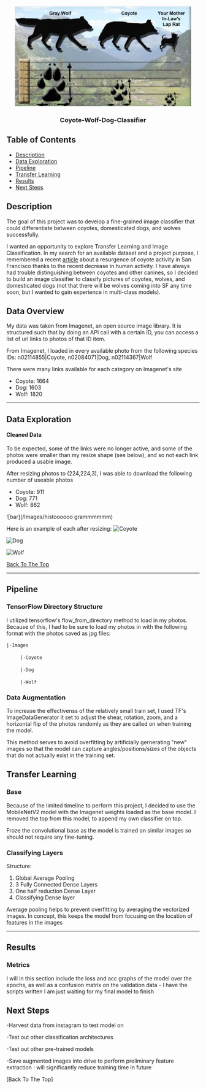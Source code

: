 
<!-- PROJECT LOGO -->
<br />
<p align="center">
  <a href="https://github.com/christopherbouey/Coyote-Wolf-Dog-Classifier">
    <img src="Images/wolf-vs-coyote.webp" alt="Logo" width="460" height="260">
  </a>

  <h3 align="center">Coyote-Wolf-Dog-Classifier</h3>
</p>



<!-- TABLE OF CONTENTS -->
## Table of Contents

* [Description](#about-the-project)
* [Data Exploration](#data-exploration)
* [Pipeline](#pipeline)
* [Transfer Learning](#transfer-learning)
* [Results](#results)
* [Next Steps](#next-steps)




<!-- ABOUT THE PROJECT -->
## Description

The goal of this project was to develop a fine-grained image classifier that could differentiate between coyotes, domesticated dogs, and wolves successfully.

I wanted an opportunity to explore Transfer Learning and Image Classification. In my search for an available dataset and a project purpose, I remembered a recent [article](https://www.sfgate.com/living-in-sf/article/New-footage-Coyotes-take-to-SF-rooftops-frolick-15257171.php#item-95844-tbla-2) about a resurgence of coyote activity in San Francisco thanks to the recent decrease in human activity. I have always had trouble distinguishing between coyotes and other canines, so I decided to build an image classifier to classify pictures of coyotes, wolves, and domesticated dogs (not that there will be wolves coming into SF any time soon, but I wanted to gain experience in multi-class models).




## Data Overview
My data was taken from Imagenet, an open source image library. It is structured such that by doing an API call with a certain ID, you can access a list of url links to photos of that ID item.

From Imagenet, I loaded in every available photo from the following species IDs:  n02114855|Coyote, n02084071|Dog, n02114367|Wolf

There were many links available for each category on Imagenet's site
* Coyote: 1664
* Dog: 1603
* Wolf: 1820

---

## Data Exploration

#### Cleaned Data
To be expected, some of the links were no longer active, and some of the photos were smaller than my resize shape (see below), and so not each link produced a usable image.

After resizing photos to (224,224,3), I was able to download the following number of useable photos
* Coyote: 911
* Dog: 771
* Wolf: 862

![bar](/Images/histoooooo grammmmmm)

Here is an example of each after resizing:
![Coyote](/Photos/coyote_samp.png)

![Dog](/Photos/dog_samp.png)

![Wolf](/Photos/wolf_samp.png)

[Back To The Top](#read-me-template)

---

## Pipeline
### TensorFlow Directory Structure

I utilized tensorflow's flow_from_directory method to load in my photos. Because of this, I had to be sure to load my photos in with the following format with the photos saved as jpg files:

    |-Images 

         |-Coyote

         |-Dog
         
         |-Wolf

### Data Augmentation

To increase the effectivenss of the relatively small train set, I used TF's ImageDataGenerator it set to adjust the shear, rotation, zoom, and a horizontal flip of the photos randomly as they are called on when training the model. 

This method serves to avoid overfitting by artificially gernerating "new" images so that the model can capture angles/positions/sizes of the objects that do not actually exist in the training set. 

## Transfer Learning

### Base

Because of the limited timeline to perform this project, I decided to use the MobileNetV2 model with the Imagenet weights loaded as the base model. I removed the top from this model, to append my own classifier on top. 

Froze the convolutional base as the model is trained on similar images so should not require any fine-tuning.

### Classifying Layers

Structure:
1. Global Average Pooling
2. 3 Fully Connected Dense Layers
3. One half reduction Dense Layer
4. Classifying Dense layer

Average pooling helps to prevent overfitting by averaging the vectorized images. In concept, this keeps the model from focusing on the location of features in the images

---

## Results
### Metrics

I will in this section include the loss and acc graphs of the model over the epochs, as well as a confusion matrix on the validation data - I have the scripts written I am just waiting for my final model to finish


## Next Steps
-Harvest data from instagram to test model on

-Test out other classification architectures

-Test out other pre-trained models

-Save augmented images into drive to perform preliminary feature extraction : will significantly reduce training time in future

[Back To The Top]
